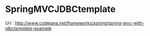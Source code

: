 # SpringMVCJDBCtemplate

Url : http://www.codejava.net/frameworks/spring/spring-mvc-with-jdbctemplate-example
